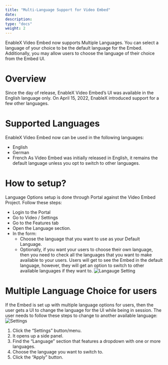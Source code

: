 ```yaml
---
title: "Multi-Language Support for Video Embed"
date: 
description:
type: "docs"
weight: 2
---
```


EnableX Video Embed now supports Multiple Languages. You can select a language of your choice to be the default language for the Embed. Additionally, you may allow users to choose the language of their choice from the Embed UI.
# Overview
Since the day of release, EnableX Video Embed’s UI was available in the English language only. On April 15, 2022, EnableX introduced support for a few other languages.
# Supported Languages
EnableX Video Embed now can be used in the following languages:

- English
- German
- French
As Video Embed was initially released in English, it remains the default language unless you opt to switch to other languages.
# How to setup?
Language Options setup is done through Portal against the Video Embed Project. Follow these steps:

- Login to the Portal
- Go to Video / Settings
- Go to the Features tab
- Open the Language section.
- In the form:
    - Choose the language that you want to use as your Default Language.
    - Optionally, if you want your users to choose their own language, then you need to check all the languages that you want to make available to your users. Users will get to see the Embed in the default language, however, they will get an option to switch to other available languages if they want to.
    ![Langauge Setting](./language-setting.png)
# Multiple Language Choice for users
If the Embed is set up with multiple language options for users, then the user gets a UI to change the language for the UI while being in session. The user needs to follow these steps to change to another available language:
![Settings](./settings.png)
1. Click the “Settings” button/menu.
2. It opens up a side panel.
3. Find the “Language” section that features a dropdown with one or more languages.
4. Choose the language you want to switch to.
5. Click the “Apply” button.


